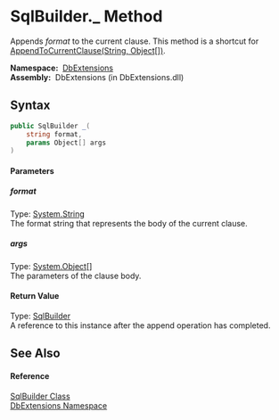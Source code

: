 SqlBuilder._ Method
===================
Appends *format* to the current clause. This method is a shortcut for [AppendToCurrentClause(String, Object[])][1].

  **Namespace:**  [DbExtensions][2]  
  **Assembly:**  DbExtensions (in DbExtensions.dll)

Syntax
------

```csharp
public SqlBuilder _(
	string format,
	params Object[] args
)
```

#### Parameters

##### *format*
Type: [System.String][3]  
The format string that represents the body of the current clause.

##### *args*
Type: [System.Object][4][]  
The parameters of the clause body.

#### Return Value
Type: [SqlBuilder][5]  
A reference to this instance after the append operation has completed.

See Also
--------

#### Reference
[SqlBuilder Class][5]  
[DbExtensions Namespace][2]  

[1]: AppendToCurrentClause.md
[2]: ../README.md
[3]: http://msdn.microsoft.com/en-us/library/s1wwdcbf
[4]: http://msdn.microsoft.com/en-us/library/e5kfa45b
[5]: README.md